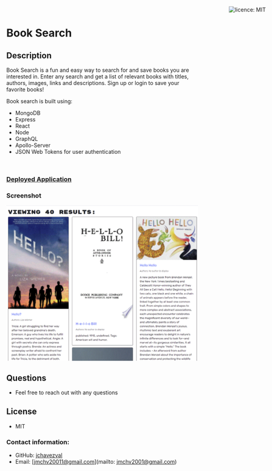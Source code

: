 # Book Search

<div style="position: absolute; top: 22px; right: 50px">

![licence: MIT](https://img.shields.io/badge/license-MIT-blue)
</div>

## Description
Book Search is a fun and easy way to search for and save books you are interested in. Enter any search and get a list of relevant books with titles, authors, images, links and descriptions. Sign up or login to save your favorite books! 

Book search is built using:
  - MongoDB
  - Express
  - React
  - Node
  - GraphQL
  - Apollo-Server
  - JSON Web Tokens for user authentication
<br>

### [Deployed Application](https://book-search-3000.herokuapp.com/)

### Screenshot
<img src = "client\assets\appscreenshot.gif" alt = "generator preview">

## Questions

- Feel free to reach out with any questions

## License
- MIT

### Contact information:
- GitHub: [jchavezval](https://www.github.com/jchavezval)
- Email: [jmchv20011@gmail.com](mailto: jmchv2001@gmail.com)